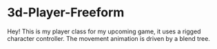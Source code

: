 # 3d-Player-Freeform

Hey! This is my player class for my upcoming game, it uses a rigged character controller. The movement animation is driven by a blend tree.
